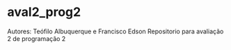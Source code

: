 # aval2_prog2
Autores: Teófilo Albuquerque e Francisco Edson
Repositorio para avaliação 2 de programação 2
